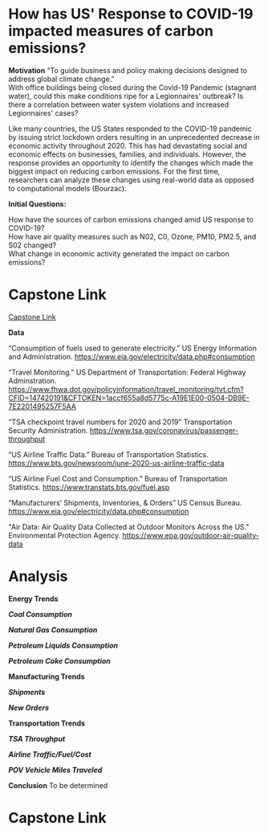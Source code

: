 # How has US' Response to COVID-19 impacted measures of carbon emissions?

**Motivation**
“To guide business and policy making decisions designed to address global climate change.”     
With office buildings being closed during the Covid-19 Pandemic (stagnant water), could this make conditions ripe for a Legionnaires' outbreak?  Is there a correlation between water system violations and increased Legionnaires' cases?

Like many countries, the US States responded to the COVID-19 pandemic by issuing strict lockdown orders resulting in an unprecedented decrease in economic activity throughout 2020. This has had devastating social and economic effects on businesses, families, and individuals. However, the response provides an opportunity to identify the changes which made the biggest impact on reducing carbon emissions. For the first time, researchers can analyze these changes using real-world data as opposed to computational models (Bourzac). 

**Initial Questions:**  

How have the sources of carbon emissions changed amid US response to COVID-19?  
How have air quality measures such as N02, C0, Ozone, PM10, PM2.5, and S02 changed?  
What change in economic activity generated the impact on carbon emissions?

# Capstone Link
[Capstone Link](/legionnaires.pdf)


**Data**

“Consumption of fuels used to generate electricity.” US Energy Information and Administration. https://www.eia.gov/electricity/data.php#consumption

“Travel Monitoring.” US Department of Transportation: Federal Highway Adminstration. https://www.fhwa.dot.gov/policyinformation/travel_monitoring/tvt.cfm?CFID=147420191&CFTOKEN=1accf655a8d5775c-A19E1E00-0504-DB9E-7E2201495257F5AA 

“TSA checkpoint travel numbers for 2020 and 2019” Transportation Security Administration. https://www.tsa.gov/coronavirus/passenger-throughput 

“US Airline Traffic Data.” Bureau of Transportation Statistics. https://www.bts.gov/newsroom/june-2020-us-airline-traffic-data 

“US Airline Fuel Cost and Consumption.” Bureau of Transportation Statistics. https://www.transtats.bts.gov/fuel.asp 

“Manufacturers’ Shipments, Inventories, & Orders” US Census Bureau. https://www.eia.gov/electricity/data.php#consumption 

"Air Data: Air Quality Data Collected at Outdoor Monitors Across the US." Environmental Protection Agency. https://www.epa.gov/outdoor-air-quality-data

# Analysis

**Energy Trends**

***Coal Consumption***

***Natural Gas Consumption***

***Petroleum Liquids Consumption***

***Petroleum Coke Consumption***

**Manufacturing Trends**

***Shipments***

***New Orders***

**Transportation Trends**

***TSA Throughput***

***Airline Traffic/Fuel/Cost***

***POV Vehicle Miles Traveled***

**Conclusion**
To be determined


# Capstone Link
